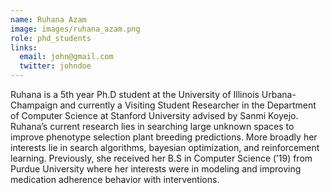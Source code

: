 ```yaml
---
name: Ruhana Azam
image: images/ruhana_azam.png
role: phd_students
links:
  email: john@gmail.com
  twitter: johndoe
---
```


Ruhana is a 5th year Ph.D student at the University of Illinois Urbana-Champaign and currently a Visiting Student Researcher in the Department of Computer Science at Stanford University advised by Sanmi Koyejo. Ruhana’s current research lies in searching large unknown spaces to improve phenotype selection plant breeding predictions. More broadly her interests lie in search algorithms, bayesian optimization, and reinforcement learning.
Previously, she received her B.S in Computer Science (’19) from Purdue University where her interests were in modeling and improving medication adherence behavior with interventions.

